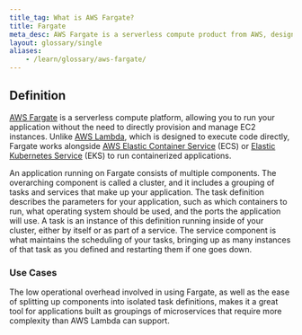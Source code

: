 ```yaml
---
title_tag: What is AWS Fargate?
title: Fargate
meta_desc: AWS Fargate is a serverless compute product from AWS, designed for use with containerized workloads.
layout: glossary/single
aliases:
    - /learn/glossary/aws-fargate/
---
```


## Definition

[AWS Fargate](https://aws.amazon.com/fargate/) is a serverless compute platform, allowing you to run your application without the need to directly provision and manage EC2 instances. Unlike [AWS Lambda](/tutorials/glossary/aws-lambda/), which is designed to execute code directly, Fargate works alongside [AWS Elastic Container Service](/tutorials/glossary/aws-ecs/) (ECS) or [Elastic Kubernetes Service](/tutorials/glossary/aws-eks/) (EKS) to run containerized applications.

An application running on Fargate consists of multiple components. The overarching component is called a cluster, and it includes a grouping of tasks and services that make up your application. The task definition describes the parameters for your application, such as which containers to run, what operating system should be used, and the ports the application will use. A task is an instance of this definition running inside of your cluster, either by itself or as part of a service. The service component is what maintains the scheduling of your tasks, bringing up as many instances of that task as you defined and restarting them if one goes down.

### Use Cases

The low operational overhead involved in using Fargate, as well as the ease of splitting up components into isolated task definitions, makes it a great tool for applications built as groupings of microservices that require more complexity than AWS Lambda can support.
